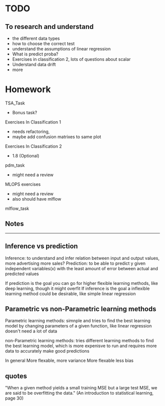 # TODO

## To research and understand

- the different data types
- how to choose the correct test
- understand the assumptions of linear regression
- What is predict proba?
- Exercises in classification 2, lots of questions about scalar
- Understand data drift
- more

# Homework

TSA_Task

- Bonus task?

Exercises In Classification 1

- needs refactoring,
- maybe add confusion matrixes to same plot

Exercises In Classification 2

- 1.8 (Optional)

pdm_task
- might need a review

MLOPS exercises
- might need a review
- also should have mlflow

mlflow_task

## Notes

---

## Inference vs prediction

Inference: to understand and infer relation between input and output values, more advertising more sales?
Prediction: to be able to predict y given independent variables(x) with the least amount of error between actual and predicted values

If prediction is the goal you can go for higher flexible learning methods, like deep learning, though it might overfit
If inference is the goal a inflexible learning method could be desirable, like simple linear regression

## Parametric vs non-Parametric learning methods

Parametric learning methods: simnple and tries to find the best learning model by changing parameters of a given function, like linear regression
doesn't need a lot of data

non-Parametric learning methods: tries different learning methods to find the best learning model, which is more expenisve to run and requires more data
to accurately make good predictions

In general
More flexable, more variance
More flexable less bias

## quotes

"When a given method yields a small training MSE but a large test MSE, we are
said to be overfitting the data." (An introduction to statistical learning, page 30)
